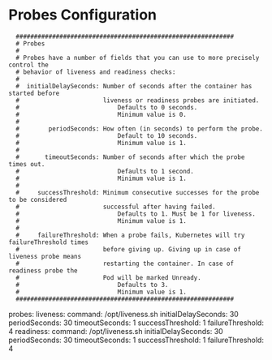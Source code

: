 # Probes Configuration

```
  ############################################################
  # Probes
  #
  # Probes have a number of fields that you can use to more precisely control the
  # behavior of liveness and readiness checks:
  #
  #  initialDelaySeconds: Number of seconds after the container has started before
  #                       liveness or readiness probes are initiated.
  #                           Defaults to 0 seconds.
  #                           Minimum value is 0.
  #
  #        periodSeconds: How often (in seconds) to perform the probe.
  #                           Default to 10 seconds.
  #                           Minimum value is 1.
  #
  #       timeoutSeconds: Number of seconds after which the probe times out.
  #                           Defaults to 1 second.
  #                           Minimum value is 1.
  #
  #     successThreshold: Minimum consecutive successes for the probe to be considered
  #                       successful after having failed.
  #                           Defaults to 1. Must be 1 for liveness.
  #                           Minimum value is 1.
  #
  #     failureThreshold: When a probe fails, Kubernetes will try failureThreshold times
  #                       before giving up. Giving up in case of liveness probe means
  #                       restarting the container. In case of readiness probe the
  #                       Pod will be marked Unready.
  #                           Defaults to 3.
  #                           Minimum value is 1.
  ############################################################
```

  probes:
    liveness:
      command: /opt/liveness.sh
      initialDelaySeconds: 30
      periodSeconds: 30
      timeoutSeconds: 1
      successThreshold: 1
      failureThreshold: 4
    readiness:
      command: /opt/liveness.sh
      initialDelaySeconds: 30
      periodSeconds: 30
      timeoutSeconds: 1
      successThreshold: 1
      failureThreshold: 4